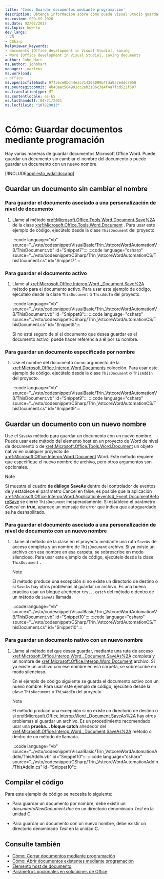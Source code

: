 ```yaml
---
title: 'Cómo: Guardar documentos mediante programación'
description: Obtenga información sobre cómo puede Visual Studio guardar un documento mediante programación sin cambiar el nombre del documento o con un nuevo nombre.
ms.custom: SEO-VS-2020
ms.date: 02/02/2017
ms.topic: how-to
dev_langs:
- VB
- CSharp
helpviewer_keywords:
- documents [Office development in Visual Studio], saving
- Word [Office development in Visual Studio], saving documents
author: John-Hart
ms.author: johnhart
manager: jmartens
ms.workload:
- office
ms.openlocfilehash: 97f56ce0bd44eac71430a099b4fda9a7eddc7958
ms.sourcegitcommit: 4b40aac584991cc2eb2186c3e4f4a7fcd522f607
ms.translationtype: MT
ms.contentlocale: es-ES
ms.lasthandoff: 04/21/2021
ms.locfileid: "107829013"
---
```

# <a name="how-to-programmatically-save-documents"></a>Cómo: Guardar documentos mediante programación

Hay varias maneras de guardar documentos Microsoft Office Word. Puede guardar un documento sin cambiar el nombre del documento o puede guardar un documento con un nuevo nombre.

[!INCLUDE[appliesto_wdalldocapp](../vsto/includes/appliesto-wdalldocapp-md.md)]

## <a name="save-a-document-without-changing-the-name"></a>Guardar un documento sin cambiar el nombre

### <a name="to-save-the-document-associated-with-a-document-level-customization"></a>Para guardar el documento asociado a una personalización de nivel de documento

1. Llame al método <xref:Microsoft.Office.Tools.Word.Document.Save%2A> de la clase <xref:Microsoft.Office.Tools.Word.Document> . Para usar este ejemplo de código, ejecútelo desde la clase `ThisDocument` del proyecto.

     :::code language="vb" source="../vsto/codesnippet/VisualBasic/Trin_VstcoreWordAutomationVB/ThisDocument.vb" id="Snippet7":::
     :::code language="csharp" source="../vsto/codesnippet/CSharp/Trin_VstcoreWordAutomationCS/ThisDocument.cs" id="Snippet7":::

### <a name="to-save-the-active-document"></a>Para guardar el documento activo

1. Llame al <xref:Microsoft.Office.Interop.Word._Document.Save%2A> método para el documento activo. Para usar este ejemplo de código, ejecútelo desde la clase `ThisDocument` o `ThisAddIn` del proyecto.

    :::code language="vb" source="../vsto/codesnippet/VisualBasic/Trin_VstcoreWordAutomationVB/ThisDocument.vb" id="Snippet8":::
    :::code language="csharp" source="../vsto/codesnippet/CSharp/Trin_VstcoreWordAutomationCS/ThisDocument.cs" id="Snippet8":::

   Si no está seguro de si el documento que desea guardar es el documento activo, puede hacer referencia a él por su nombre.

### <a name="to-save-a-document-specified-by-name"></a>Para guardar un documento especificado por nombre

1. Use el nombre del documento como argumento de la <xref:Microsoft.Office.Interop.Word.Documents> colección. Para usar este ejemplo de código, ejecútelo desde la clase `ThisDocument` o `ThisAddIn` del proyecto.

     :::code language="vb" source="../vsto/codesnippet/VisualBasic/Trin_VstcoreWordAutomationVB/ThisDocument.vb" id="Snippet9":::
     :::code language="csharp" source="../vsto/codesnippet/CSharp/Trin_VstcoreWordAutomationCS/ThisDocument.cs" id="Snippet9":::

## <a name="save-a-document-with-a-new-name"></a>Guardar un documento con un nuevo nombre

Use el `SaveAs` método para guardar un documento con un nuevo nombre. Puede usar este método del elemento host en un proyecto de Word de nivel de documento o de <xref:Microsoft.Office.Tools.Word.Document> un objeto nativo en cualquier proyecto de <xref:Microsoft.Office.Interop.Word.Document> Word. Este método requiere que especifique el nuevo nombre de archivo, pero otros argumentos son opcionales.

> [!NOTE]
> Si muestra el cuadro **de diálogo SaveAs** dentro del controlador de eventos de y establece el parámetro Cancel en false, es posible que la aplicación <xref:Microsoft.Office.Interop.Word.ApplicationEvents4_Event.DocumentBeforeSave> se cierre `ThisDocument`  inesperadamente.  Si establece el parámetro *Cancel* en **true,** aparece un mensaje de error que indica que autoguardado se ha deshabilitado.

### <a name="to-save-the-document-associated-with-a-document-level-customization-with-a-new-name"></a>Para guardar el documento asociado a una personalización de nivel de documento con un nuevo nombre

1. Llame al método de la clase en el proyecto mediante una ruta `SaveAs` de acceso completa y un nombre de `ThisDocument` archivo. Si ya existe un archivo con ese nombre en esa carpeta, se sobrescribe en modo silencioso. Para usar este ejemplo de código, ejecútelo desde la clase `ThisDocument` .

    > [!NOTE]
    > El método produce una excepción si no existe un directorio de destino o si `SaveAs` hay otros problemas al guardar un archivo. Es una buena práctica usar un bloque alrededor `try...catch` del método o dentro de un método de `SaveAs` llamada.

     :::code language="vb" source="../vsto/codesnippet/VisualBasic/Trin_VstcoreWordAutomationVB/ThisDocument.vb" id="Snippet10":::
     :::code language="csharp" source="../vsto/codesnippet/CSharp/Trin_VstcoreWordAutomationCS/ThisDocument.cs" id="Snippet10":::

### <a name="to-save-a-native-document-with-a-new-name"></a>Para guardar un documento nativo con un nuevo nombre

1. Llame al método del que desea guardar, mediante una ruta de acceso <xref:Microsoft.Office.Interop.Word._Document.SaveAs%2A> completa y un nombre de <xref:Microsoft.Office.Interop.Word.Document> archivo. Si ya existe un archivo con ese nombre en esa carpeta, se sobrescribe en modo silencioso.

     En el ejemplo de código siguiente se guarda el documento activo con un nuevo nombre. Para usar este ejemplo de código, ejecútelo desde la clase `ThisDocument` o `ThisAddIn` del proyecto.

    > [!NOTE]
    > El método produce una excepción si no existe un directorio de destino o si <xref:Microsoft.Office.Interop.Word._Document.SaveAs%2A> hay otros problemas al guardar un archivo. Es un procedimiento recomendado usar una **prueba... bloque catch** alrededor del <xref:Microsoft.Office.Interop.Word._Document.SaveAs%2A> método o dentro de un método de llamada.

     :::code language="vb" source="../vsto/codesnippet/VisualBasic/Trin_VstcoreWordAutomationAddIn/ThisAddIn.vb" id="Snippet10":::
     :::code language="csharp" source="../vsto/codesnippet/CSharp/Trin_VstcoreWordAutomationAddIn/ThisAddIn.cs" id="Snippet10":::

## <a name="compile-the-code"></a>Compilar el código

Para este ejemplo de código se necesita lo siguiente:

- Para guardar un documento por nombre, debe existir un *documentoNewDocument.doc* en un directorio denominado *Test* en la unidad C.

- Para guardar un documento con un nuevo nombre, debe existir un directorio denominado *Test* en la unidad C.

## <a name="see-also"></a>Consulte también

- [Cómo: Cerrar documentos mediante programación](../vsto/how-to-programmatically-close-documents.md)
- [Cómo: Abrir documentos existentes mediante programación](../vsto/how-to-programmatically-open-existing-documents.md)
- [Elemento host de documento](../vsto/document-host-item.md)
- [Parámetros opcionales en soluciones de Office](../vsto/optional-parameters-in-office-solutions.md)
